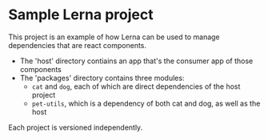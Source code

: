 # Sample Lerna project

This project is an example of how Lerna can be used to manage dependencies that are react components.

* The 'host' directory contiains an app that's the consumer app of those components
* The 'packages' directory contains three modules:
    * `cat` and `dog`, each of which are direct dependencies of the host project
    * `pet-utils`, which is a dependency of both cat and dog, as well as the host

Each project is versioned independently.